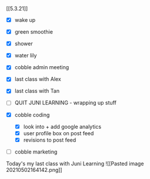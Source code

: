 [[5.3.21]]
- [x] wake up
- [x] green smoothie
- [x] shower
- [x] water lily
- [x] cobble admin meeting
- [x] last class with Alex
- [x] last class with Tan
- [ ] QUIT JUNI LEARNING - wrapping up stuff
- [x] cobble coding
	- [x] look into + add google analytics
	- [x] user profile box on post feed
	- [x] revisions to post feed

- [ ] cobble marketing





Today's my last class with Juni Learning
![[Pasted image 20210502164142.png]]
